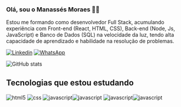 ### Olá, sou o Manassés Moraes ✋🏾
Estou me formando como desenvolvedor Full Stack, acumulando experiência com Front-end (React, HTML, CSS), Back-end (Node, Js, JavaScript) e Banco de Dados (SQL) na velocidade da luz, tendo alta capacidade de aprendizado e habilidade na resolução de problemas.

[![Linkedin](https://img.shields.io/badge/LinkedIn-0077B5?style=for-the-badge&logo=linkedin&logoColor=white)](https://www.linkedin.com/in/manassesmlira/) [![WhatsApp](https://img.shields.io/badge/WhatsApp-25D366?style=for-the-badge&logo=whatsapp&logoColor=white)](https://wa.me/qr/JGASNMTHZQZOP1) 

![GitHub stats](https://github-readme-stats.vercel.app/api?username=manassesmlira&show_icons=true&theme=dracula)

## Tecnologias que estou estudando

<div style="display: inline_block"> <img align ="center" alt="html5" src="https://img.shields.io/badge/HTML5-E34F26?style=for-the-badge&logo=html5&logoColor=white"> <img align ="center" alt="css" src="https://img.shields.io/badge/CSS3-1572B6?style=for-the-badge&logo=css3&logoColor=white"> <img align ="center" alt="javascript" src="https://img.shields.io/badge/JavaScript-F7DF1E?style=for-the-badge&logo=javascript&logoColor=black"><img align ="center" alt="javascript" src="https://img.shields.io/badge/MySQL-00000F?style=for-the-badge&logo=mysql&logoColor=white">
<img align ="center" alt="javascript" src="https://img.shields.io/badge/React-20232A?style=for-the-badge&logo=react&logoColor=61DAFB"><img align ="center" alt="javascript" src="https://img.shields.io/badge/Node.js-43853D?style=for-the-badge&logo=node.js&logoColor=white">
</div>

